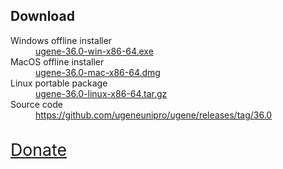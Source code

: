 <h2> Download </h2>
<dl>

<dt>Windows offline installer</dt>
<dd><a href="https://github.com/ugeneunipro/ugene/releases/download/36.0/ugene-36.0-win-x86-64.exe">ugene-36.0-win-x86-64.exe</a> </dd>

<dt>MacOS offline installer</dt>
<dd><a href="https://github.com/ugeneunipro/ugene/releases/download/36.0/ugene-36.0-mac-x86-64.dmg">ugene-36.0-mac-x86-64.dmg</a> </dd>

<dt>Linux portable package</dt>
<dd><a href="https://github.com/ugeneunipro/ugene/releases/download/36.0/ugene-36.0-linux-x86-64.tar.gz">ugene-36.0-linux-x86-64.tar.gz</a> </dd>

<dt>Source code</dt>
<dd><a href="https://github.com/ugeneunipro/ugene/releases/tag/36.0">https://github.com/ugeneunipro/ugene/releases/tag/36.0</a> </dd>

</dl>

<br/>
<form action="https://www.paypal.com/cgi-bin/webscr" method="post"> 
    <input type="hidden" name="cmd" value="_s-xclick">
    <input type="hidden" name="hosted_button_id" value="4YFBK5CNVTSPY">
    <input type="hidden" name="lc" value="US">
    <a style="font-size:20pt;" href="#" onclick="parentNode.submit()">Donate</a>
</form>
<br/>
<br/>
<br/>
<br/>
<br/>
<br/>
<br/>
<br/>
<br/>
<br/>
<br/>
